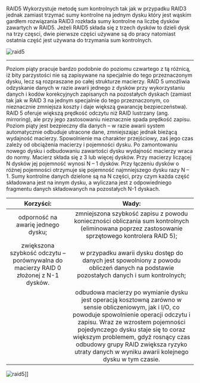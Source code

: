 RAID5 Wykorzystuje metodę sum kontrolnych tak jak w przypadku RAID3 jednak zamiast trzymać sumy kontrolne na jednym dysku który jest wąskim gardłem rozwiązania RAID3 rozkłada sumy kontrolne na liczbę dysków zawartych w RAID5. Jeżeli RAID5 składa się z trzech dysków to dzieli dysk na trzy częsci, dwie pierwsze części używane są do pracy natomiast ostatnia część jest używana do trzymania sum kontrolnych. 

![raid5](3_2_1_raid5.png)
___
Poziom piąty pracuje bardzo podobnie do poziomu czwartego z tą różnicą, iż bity parzystości nie są zapisywane na specjalnie do tego przeznaczonym dysku, lecz są rozpraszane po całej strukturze macierzy. RAID 5 umożliwia odzyskanie danych w razie awarii jednego z dysków przy wykorzystaniu danych i kodów korekcyjnych zapisanych na pozostałych dyskach (zamiast tak jak w RAID 3 na jednym specjalnie do tego przeznaczonym, co nieznacznie zmniejsza koszty i daje większą gwarancję bezpieczeństwa). RAID 5 oferuje większą prędkość odczytu niż RAID lustrzany (ang. mirroring), ale przy jego zastosowaniu nieznacznie spada prędkość zapisu. Poziom piąty jest bezpieczny dla danych – w razie awarii system automatycznie odbuduje utracone dane, zmniejszając jednak bieżącą wydajność macierzy. Spowolnienie ma charakter przejściowy, zaś jego czas zależy od obciążenia macierzy i pojemności dysku. Po zamontowaniu nowego dysku i odbudowaniu zawartości dysku wydajność macierzy wraca do normy. Macierz składa się z 3 lub więcej dysków. Przy macierzy liczącej N dysków jej pojemność wynosi N – 1 dysków. Przy łączeniu dysków o różnej pojemności otrzymuje się pojemność najmniejszego dysku razy N – 1. Sumy kontrolne danych dzielone są na N części, przy czym każda część składowana jest na innym dysku, a wyliczana jest z odpowiedniego fragmentu danych składowanych na pozostałych N-1 dyskach.

|                                        						  							  								 Korzyści:  							 						 					                                       |                                                                                                                                                                                 						  							  								 Wady:  							 						 					                                                                                                                                                                               |
|:-----------------------------------------------------------------------------------------------:|:----------------------------------------------------------------------------------------------------------------------------------------------------------------------------------------------------------------------------------------------------------------------------------------------------------------------------------------------------------------------------:|
|                           						  							  								 odporność na awarię jednego dysku;  							 						 					                          |                                                                                                            						  							  								 zmniejszona szybkość zapisu z powodu konieczności obliczania sum kontrolnych (eliminowana poprzez zastosowanie sprzętowego kontrolera RAID 5);  							 						 					                                                                                                           |
|  						  							  								 zwiększona szybkość odczytu – porównywalna do macierzy RAID 0 złożonej z N-1 dysków.  							 						 					 |                                                                                                                						  							  								 w przypadku awarii dysku dostęp do danych jest spowolniony z powodu obliczeń danych na podstawie pozostałych danych i sum kontrolnych;  							 						 					                                                                                                               |
|                                                 					                                                |  						  							  								 odbudowa macierzy po wymianie dysku jest operacją kosztowną zarówno w sensie obliczeniowym, jak i I/O, co powoduje spowolnienie operacji odczytu i zapisu. Wraz ze wzrostem pojemności pojedynczego dysku staje się to coraz większym problemem, gdyż rosnący czas odbudowy grupy RAID zwiększa ryzyko utraty danych w wyniku awarii kolejnego dysku w tym czasie.  							 						 					 |

![raid5](3_2_1_raid5_2.png)]]